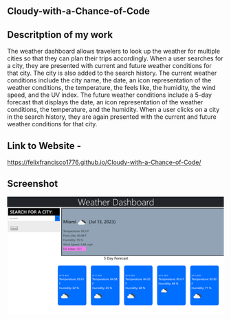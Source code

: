 ## Cloudy-with-a-Chance-of-Code

## Descritption of my work

The weather dashboard allows travelers to look up the weather for multiple cities so that they can plan their trips accordingly.
When a user searches for a city, they are presented with current and future weather conditions for that city. The city is also added to the search history.
The current weather conditions include the city name, the date, an icon representation of the weather conditions, the temperature, the feels like, the humidity, the wind speed, and the UV index.
The future weather conditions include a 5-day forecast that displays the date, an icon representation of the weather conditions, the temperature, and the humidity.
When a user clicks on a city in the search history, they are again presented with the current and future weather conditions for that city.


## Link to Website -
https://felixfrancisco1776.github.io/Cloudy-with-a-Chance-of-Code/

## Screenshot

![Screenshot](assets/images/screenshot.png/)
